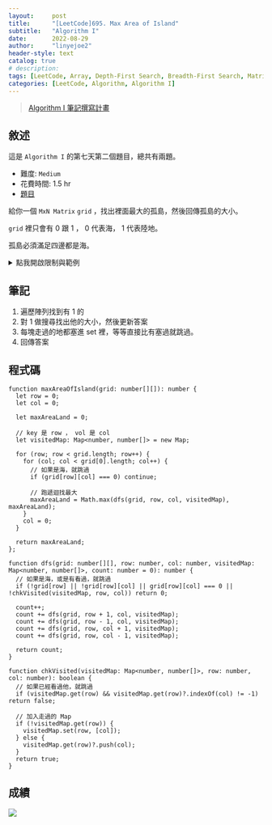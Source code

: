 ```yaml
---
layout:     post
title:      "[LeetCode]695. Max Area of Island"
subtitle:   "Algorithm I"
date:       2022-08-29
author:     "linyejoe2"
header-style: text
catalog: true
# description: 
tags: [LeetCode, Array, Depth-First Search, Breadth-First Search, Matrix, Union Find]
categories: [LeetCode, Algorithm, Algorithm I]
---
```


>[Algorithm I 筆記撰寫計畫](/2022/06/14/leetcode/Algorithm/Algorithm%20I/Starting-write-Algorithm-I-Note/)

## 敘述

這是 `Algorithm I` 的第七天第二個題目，總共有兩題。

+ 難度: `Medium`
+ 花費時間: 1.5 hr
+ [題目](https://leetcode.com/problems/max-area-of-island/)

給你一個 `MxN Matrix` `grid` ，找出裡面最大的孤島，然後回傳孤島的大小。

<!--more-->

`grid` 裡只會有 0 跟 1 ， 0 代表海， 1 代表陸地。

孤島必須滿足四邊都是海。

<details><summary>點我開啟限制與範例</summary>
    <pre>

**限制:**

+ `m == grid.length`
+ `n == grid[i].length`
+ `1 <= m, n <= 50`
+ `grid[i][j]` is either `0` or `1`.

**Example 1:**

![example-1-jpg](https://assets.leetcode.com/uploads/2021/05/01/maxarea1-grid.jpg)

```=
Input: grid = [
            [0,0,1,0,0,0,0,1,0,0,0,0,0],
            [0,0,0,0,0,0,0,1,1,1,0,0,0],
            [0,1,1,0,1,0,0,0,0,0,0,0,0],
            [0,1,0,0,1,1,0,0,1,0,1,0,0],
            [0,1,0,0,1,1,0,0,1,1,1,0,0],
            [0,0,0,0,0,0,0,0,0,0,1,0,0],
            [0,0,0,0,0,0,0,1,1,1,0,0,0],
            [0,0,0,0,0,0,0,1,1,0,0,0,0]]
Output: 6
Explanation: The answer is not 11, because the island must be connected 4-directionally.
```

**Example 2:**

```=
Input: grid = [[0,0,0,0,0,0,0,0]]
Output: 0
```

</pre></details>

## 筆記

1. 遍歷陣列找到有 1 的
2. 對 1 做搜尋找出他的大小，然後更新答案
3. 每塊走過的地都塞進 set 裡，等等直接比有塞過就跳過。
4. 回傳答案

## 程式碼

```js=
function maxAreaOfIsland(grid: number[][]): number {
  let row = 0;
  let col = 0;

  let maxAreaLand = 0;

  // key 是 row ， vol 是 col
  let visitedMap: Map<number, number[]> = new Map;

  for (row; row < grid.length; row++) {
    for (col; col < grid[0].length; col++) {
      // 如果是海，就跳過
      if (grid[row][col] === 0) continue;

      // 跑遞迴找最大
      maxAreaLand = Math.max(dfs(grid, row, col, visitedMap), maxAreaLand);
    }
    col = 0;
  }

  return maxAreaLand;
};

function dfs(grid: number[][], row: number, col: number, visitedMap: Map<number, number[]>, count: number = 0): number {
  // 如果是海，或是有看過，就跳過
  if (!grid[row] || !grid[row][col] || grid[row][col] === 0 || !chkVisited(visitedMap, row, col)) return 0;

  count++;
  count += dfs(grid, row + 1, col, visitedMap);
  count += dfs(grid, row - 1, col, visitedMap);
  count += dfs(grid, row, col + 1, visitedMap);
  count += dfs(grid, row, col - 1, visitedMap);

  return count;
}

function chkVisited(visitedMap: Map<number, number[]>, row: number, col: number): boolean {
  // 如果已經看過他，就跳過
  if (visitedMap.get(row) && visitedMap.get(row)?.indexOf(col) != -1) return false;

  // 加入走過的 Map
  if (!visitedMap.get(row)) {
    visitedMap.set(row, [col]);
  } else {
    visitedMap.get(row)?.push(col);
  }
  return true;
}
```

## 成績

![](https://i.imgur.com/kxv7HLR.png)

<details style='display:none;'><summary>點我開啟舊寫法/失敗寫法</summary>
<pre>

</pre></details>

<!-- ##### 參考資料 -->